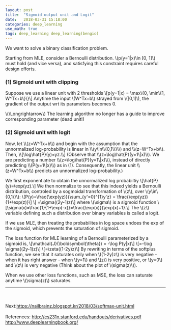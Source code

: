 ```yaml
---
layout: post
title:  "Sigmoid output unit and Logit"
date:   2018-03-31 15:18:00
categories: deep_learning
use_math: true
tags: deep_learning deep_learning(bengio)
---
```

We want to solve a binary classification problem.

Starting from MLE, consider a Bernoulli distribution. \\(p(y=1\|x)\in [0, 1]\\) must hold (and vice versa), and satisfying this constraint requires careful design efforts.



### (1) Sigmoid unit with clipping
Suppose we use a linear unit with 2 thresholds \\[p(y=1\|x) = \max\\{0, \min\\{1, W^Tx+b\\}\\}\\] Anytime the input \\(W^Tx+b\\) strayed from \\([0,1]\\), the gradient of the output wrt its parameters becomes 0.

\\(\Longrightarrow\\) The learning algorithm no longer has a guide to improve corresponding parameter (dead unit!)



<h3 id="sigmoid_with_logit">(2) Sigmoid unit with logit</h3>
Now, let \\(z=W^Tx+b\\) and begin with the assumption that the unnormalized log-probability is linear in \\(y\in\\{0,1\\}\\) and \\(z=W^Tx+b\\). Then, \\[\log\hat{P}(y)=yz.\\] (Observe that \\(z=\log\hat{P}(y=1\|x)\\). We are predicting a number \\(z=\log\hat{P}(y=1\|x)\\), instead of directly predicting \\(P(y=1\|x)\\) as in (1). Consequently, the linear unit \\(z=W^Tx+b\\) predicts an unnormalized log-probability.)

We first exponentiate to obtain the unnormalized log probabiltiy \\[\hat{P}(y)=\exp(yz).\\] We then normalize to see that this indeed yields a Bernoulli distribution, controled by a sogmoidal transformation of \\(z\\), over \\(y\in\\{0,1\\}\\): \\[P(y)=\frac{\exp(yz)}{\sum_{y'=0}^{1}y'z} = \frac{\exp(yz)}{1+\exp(z)}\\] \\[ =\sigma((2y-1)z)\\] where \\(\sigma\\) is a  sigmoid function \\[\sigma(x)=\frac{1}{1+\exp(-x)}=\frac{\exp(x)}{\exp(x)+1}.\\] The \\(z\\) variable defining such a distribution over binary variables is called a logit.



If we use MLE, then treating the probabilites in log space undoes the exp of the sigmoid, which prevents the saturation of sigmoid.



The loss function for MLE learning of a Bernoulli parameterized by a sigmoid is, \\[\mathcal{J}(\boldsymbol{\theta}) = -\log P(y\|x)\\] \\[=-\log \sigma((2y-1)z)\\] \\[=\zeta((1-2y)z)\\] By rewriting in terms of the softplus function, we see that it saturates only when \\((1-2y)z\\) is very negative - when it has right answer - when \\(y=1\\) and \\(z\\) is very positive, or \\(y=0\\) and \\(z\\) is very negative (Think about the plot of \\(sigma(z)\\)).



When we use other loss functions, such as MSE, the loss can saturate anytime \\(\sigma(z)\\) saturates.
<hr>
<br/><br/>
Next:<a href="https://nailbrainz.blogspot.kr/2018/03/softmax-unit.html" target="_blank">https://nailbrainz.blogspot.kr/2018/03/softmax-unit.html</a>  
<br/><br/>
References:  
<a href="http://cs231n.stanford.edu/handouts/derivatives.pdf" target="_blank">http://cs231n.stanford.edu/handouts/derivatives.pdf</a>  
<a href = "http://www.deeplearningbook.org/" target="_blank">http://www.deeplearningbook.org/</a>  